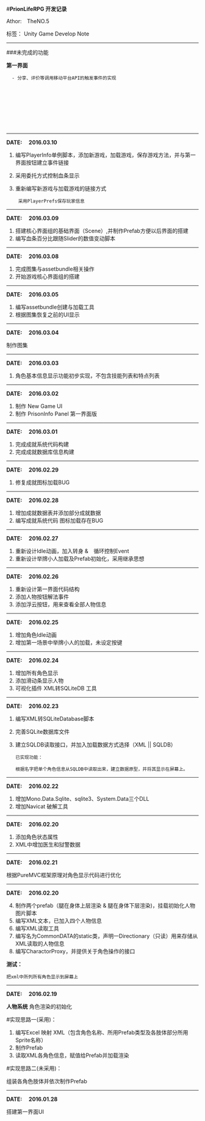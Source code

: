 #**PrionLifeRPG 开发记录**


Athor:&#8195;TheNO.5

标签： Unity Game Develop Note

----------
###未完成的功能

**第一界面**

	  - 分享、评价等调用移动平台API的触发事件的实现
	 
 
 &emsp;
 
 &emsp;
 
 &emsp;
 
 &emsp;

--------

**DATE: &emsp;2016.03.10**

1. 编写PlayerInfo单例脚本，添加新游戏，加载游戏，保存游戏方法，并与第一界面按钮建立事件链接
2. 采用委托方式控制血条显示
3. 重新编写新游戏与加载游戏的链接方式


        采用PlayerPrefs保存玩家信息

--------

**DATE: &emsp;2016.03.09**

1. 搭建核心界面组的基础界面（Scene）,并制作Prefab方便以后界面的搭建
2. 编写血条百分比跟随Slider的数值变动脚本

--------

**DATE: &emsp;2016.03.08**

1. 完成图集与assetbundle相关操作
2. 开始游戏核心界面组的搭建

--------

**DATE: &emsp;2016.03.05**

1. 编写assetbundle创建与加载工具
2. 根据图集恢复之前的UI显示

--------

**DATE: &emsp;2016.03.04**

制作图集
 
--------

**DATE: &emsp;2016.03.03**

1. 角色基本信息显示功能初步实现，不包含技能列表和特点列表

--------

**DATE: &emsp;2016.03.02**

1. 制作 New Game UI
2. 制作 PrisonInfo Panel 第一界面版

--------

**DATE: &emsp;2016.03.01**

1. 完成成就系统代码构建 
2. 完成成就数据库信息构建
 
--------

**DATE: &emsp;2016.02.29**
 
 1. 修复成就图标加载BUG


--------

**DATE: &emsp;2016.02.28**

1. 增加成就数据表并添加部分成就数据
2. 编写成就系统代码 图标加载存在BUG


--------

**DATE: &emsp;2016.02.27** 

1. 重新设计Idle动画，加入转身 &　循环控制Event
2. 重新设计举牌小人加载及Prefab初始化，采用继承思想
 
---------

**DATE: &emsp;2016.02.26** 

1. 重新设计第一界面代码结构
2. 添加人物按钮解法事件
3. 添加浮云按钮，用来查看全部人物信息

 
---------

**DATE: &emsp;2016.02.25** 

1. 增加角色Idle动画
2. 增加第一场景中举牌小人的加载，未设定按键

----------
**DATE: &emsp;2016.02.24** 

1. 增加所有角色显示
2. 添加滑动条显示人物
3. 可视化插件 XML转SQLiteDB 工具 

----------

**DATE: &emsp;2016.02.23**


 1. 编写XML转SQLiteDatabase脚本
 2. 完善SQLite数据库文件
 3. 建立SQLDB读取接口，并加入加载数据方式选择（XML || SQLDB）

        已实现功能：
        
        根据名字把单个角色信息从SQLDB中读取出来，建立数据原型，并将其显示在屏幕上。
 

	

----------
**DATE: &emsp;2016.02.22**

1. 增加Mono.Data.Sqlite、sqlite3、System.Data三个DLL
2. 增加Navicat 破解工具
	


----------


**DATE: &emsp;2016.02.20**

 1. 添加角色状态属性
 2. XML中增加医生和狱警数据

----------

 **DATE: &emsp;2016.02.21**
 

 根据PureMVC框架原理对角色显示代码进行优化
 


----------
**DATE: &emsp;2016.02.20**


 4. 制作两个prefab（腿在身体上层渲染 & 腿在身体下层渲染)，挂载初始化人物图片脚本
 5. 编写XML文本，已加入四个人物信息
 6. 编写XML读取工具
 7. 编写名为CommonDATA的static类，声明一Directionary（只读）用来存储从XML读取的人物信息
 8. 编写CharactorProxy，并提供关于角色操作的接口

**测试：**

	把xml中所列所有角色显示到屏幕上 
	
	
----------
**DATE: &emsp;2016.02.19**

**人物系统** 角色渲染的初始化

#实现思路一(采用)：

1. 编写Excel 映射 XML（包含角色名称、所用Prefab类型及各肢体部分所用Sprite名称）
2. 制作Prefab
3. 读取XML各角色信息，赋值给Prefab并加载渲染

#实现思路二(未采用)：

组装各角色肢体并依次制作Prefab

----------

**DATE: &emsp;2016.01.28**

搭建第一界面UI




 
